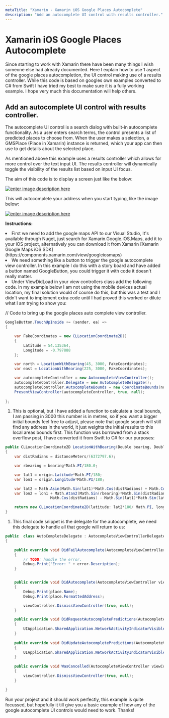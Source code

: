 ```yaml
---
metaTitle: "Xamarin - Xamarin iOS Google Places Autocomplete"
description: "Add an autocomplete UI control with results controller."
---
```


# Xamarin iOS Google Places Autocomplete


Since starting to work with Xamarin there have been many things I wish someone else had already documented. Here I explain how to use 1 aspect of the google places autocompletion, the UI control making use of a results controller.  While this code is based on googles own examples converted to C# from Swift I have tried my best to make sure it is a fully working example.  I hope very much this documentation will help others.



## Add an autocomplete UI control with results controller.


The autocomplete UI control is a search dialog with built-in autocomplete functionality. As a user enters search terms, the control presents a list of predicted places to choose from. When the user makes a selection, a GMSPlace (Place in Xamarin) instance is returned, which your app can then use to get details about the selected place.

As mentioned above this example uses a results controller which allows for more control over the text input UI. The results controller will dynamically toggle the visibility of the results list based on input UI focus.

The aim of this code is to display a screen just like the below:

[<img src="https://i.stack.imgur.com/3SxJY.png" alt="enter image description here" />](https://i.stack.imgur.com/3SxJY.png)

This will autocomplete your address when you start typing, like the image below:

[<img src="https://i.stack.imgur.com/djLDx.png" alt="enter image description here" />](https://i.stack.imgur.com/djLDx.png)

**Instructions:**

<li>
First we need to add the google maps API to our Visual Studio, It's available through Nuget, just search for Xamarin.Google.iOS.Maps, add it to your iOS project, alternatively you can download it from Xamarin [Xamarin Google Maps iOS SDK](https://components.xamarin.com/view/googleiosmaps)
</li>
<li>
We need something like a button to trigger the google autocomplete view controller.  In this example I do this with a story board and have added a button named GoogleButton, you could trigger it with code it doesn't really matter.
</li>
<li>
Under ViewDidLoad in your view controllers class add the following code. In my example below I am not using the mobile devices actual location, my final solution would of course do this, but this was a test and I didn't want to implement extra code until I had proved this worked or dilute what I am trying to show you:
</li>

// Code to bring up the google places auto complete view controller.

```cs
GoogleButton.TouchUpInside += (sender, ea) =>
{

    var FakeCoordinates = new CLLocationCoordinate2D()
    {
        Latitude = 54.135364,
        Longitude = -0.797888
    };

    var north = LocationWithBearing(45, 3000, FakeCoordinates);
    var east = LocationWithBearing(225, 3000, FakeCoordinates);

    var autocompleteController = new AutocompleteViewController();
    autocompleteController.Delegate = new AutoCompleteDelegate();
    autocompleteController.AutocompleteBounds = new CoordinateBounds(north, east);
    PresentViewController(autocompleteController, true, null);
                
};

```


1. This is optional, but I have added a function to calculate a local bounds, I am passing in 3000 this number is in metres, so if you want a bigger initial bounds feel free to adjust, please note that google search will still find any address in the world, it just weights the initial results to this local areas bounds first. This function was borrowed from a stack overflow post, I have converted it from Swift to C# for our purposes:

```cs
public CLLocationCoordinate2D LocationWithBearing(Double bearing, Double distanceMeters, CLLocationCoordinate2D origin)
{
    var distRadians = distanceMeters/(6372797.6);

    var rbearing = bearing*Math.PI/180.0;

    var lat1 = origin.Latitude*Math.PI/180;
    var lon1 = origin.Longitude*Math.PI/180;

    var lat2 = Math.Asin(Math.Sin(lat1)*Math.Cos(distRadians) + Math.Cos(lat1)*Math.Sin(distRadians)*Math.Cos(rbearing));
    var lon2 = lon1 + Math.Atan2(Math.Sin(rbearing)*Math.Sin(distRadians)*Math.Cos(lat1),
                    Math.Cos(distRadians) - Math.Sin(lat1)*Math.Sin(lat2));

    return new CLLocationCoordinate2D(latitude: lat2*180/ Math.PI, longitude: lon2*180/Math.PI);
}

```


1. This final code snippet is the delegate for the autocomplete, we need this delegate to handle all that google will return to us:

```cs
public  class AutoCompleteDelegate : AutocompleteViewControllerDelegate
{

    public override void DidFailAutocomplete(AutocompleteViewController viewController, NSError error)
    {
        // TODO: handle the error.
        Debug.Print("Error: " + error.Description);
    }


    public override void DidAutocomplete(AutocompleteViewController viewController, Place place)
    {
        Debug.Print(place.Name);
        Debug.Print(place.FormattedAddress);

        viewController.DismissViewController(true, null);
    }

    public override void DidRequestAutocompletePredictions(AutocompleteViewController viewController)
    {
        UIApplication.SharedApplication.NetworkActivityIndicatorVisible = true;
    }
        
    public override void DidUpdateAutocompletePredictions(AutocompleteViewController viewController)
    {
        UIApplication.SharedApplication.NetworkActivityIndicatorVisible = true;
    }
        
    public override void WasCancelled(AutocompleteViewController viewController)
    {
        viewController.DismissViewController(true, null);
    }

}

```

Run your project and it should work perfectly, this example is quite focussed, but hopefully it till give you a basic example of how any of the google autocomplete UI controls would need to work. Thanks!

